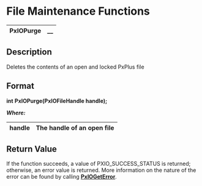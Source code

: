 # File Maintenance Functions 

**PxIOPurge** |  **__**  
---|---  
  
## Description

Deletes the contents of an open and locked PxPlus file

## Format

**int** **PxIOPurge(PxIOFileHandle handle);**

**_Where:_**

**handle** |  The handle of an open file  
---|---  
  
## Return Value

If the function succeeds, a value of PXIO_SUCCESS_STATUS is returned; otherwise, an error value is returned. More information on the nature of the error can be found by calling **[PxIOGetError](../Error%20Functions/PxIOGetError.md)**.
